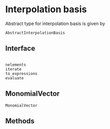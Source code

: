 # Interpolation basis

Abstract type for interpolation basis is given by

```@docs
AbstractInterpolationBasis
```

## Interface

```@docs

nelements
iterate
to_expressions
evaluate
```

## MonomialVector

```@docs
MonomialVector
```

## Methods